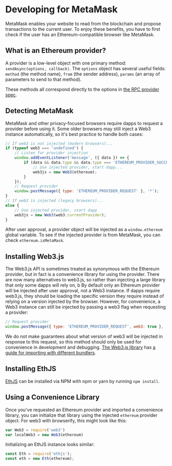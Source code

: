 # Developing for MetaMask

MetaMask enables your website to read from the blockchain and propose transactions to the current user. To enjoy these benefits, you have to first check if the user has an Ethereum-compatible browser like MetaMask.

## What is an Ethereum provider?

A provider is a low-level object with one primary method: `sendAsync(options, callback)`. The `options` object has several useful fields: `method` (the method name), `from` (the sender address), `params` (an array of parameters to send to that method).

These methods all correspond directly to the options in [the RPC provider spec](https://github.com/ethereum/wiki/wiki/JSON-RPC).

## Detecting MetaMask

MetaMask and other privacy-focused browsers require dapps to request a provider before using it. Some older browsers may still inject a Web3 instance automatically, so it's best practice to handle both cases:

```javascript
// If web3 is not injected (modern browsers)...
if (typeof web3 === 'undefined') {
    // Listen for provider injection
    window.addEventListener('message', ({ data }) => {
        if (data && data.type && data.type === 'ETHEREUM_PROVIDER_SUCCESS') {
            // Use injected provider, start dapp...
            web3js = new Web3(ethereum);
        }
    });
    // Request provider
    window.postMessage({ type: 'ETHEREUM_PROVIDER_REQUEST' }, '*');
}
// If web3 is injected (legacy browsers)...
else {
    // Use injected provider, start dapp
    web3js = new Web3(web3.currentProvider);
}
```

After user approval, a provider object will be injected as a `window.ethereum` global variable. To see if the injected provider is from MetaMask, you can check `ethereum.isMetaMask`.

## Installing Web3.js

The Web3.js API is sometimes treated as synonymous with the Ethereum provider, but in fact is a convenience library for using the provider. There are now many alternatives to web3.js, so rather than injecting a large library that only some dapps will rely on, b By default only an Ethereum provider will be injected after user approval, not a Web3 instance. If dapps require web3.js, they should be loading the specific version they require instead of relying on a version injected by the browser. However, for convenience, a Web3 instance can still be injected by passing a web3 flag when requesting a provider:

```js
// Request provider
window.postMessage({ type: 'ETHEREUM_PROVIDER_REQUEST', web3: true }, '*');
```

We do not make guarantees about what version of web3 will be injected in response to this request, so this method should only be used for convenience in development and debugging. [The Web3.js library](https://github.com/ethereum/web3.js/) has [a guide for importing with different bundlers](https://github.com/ethereum/wiki/wiki/JavaScript-API#adding-web3).

## Installing EthJS

[EthJS](https://github.com/ethjs/ethjs) can be installed via NPM with npm or yarn by running `npm install`.

## Using a Convenience Library

Once you've requested an Ethereum provider and imported a convenience library, you can initialize that library using the injected `ethereum` provider object. For web3 with browserify, this might look like this:

```javascript
var Web3 = require('web3')
var localWeb3 = new Web3(ethereum)
```

Initializing an EthJS instance looks similar:
```javascript
const Eth = require('ethjs');
const eth = new Eth(ethereum);
```
